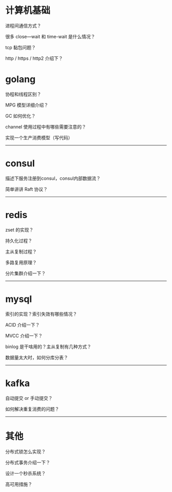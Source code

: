 # 计算机基础

进程间通信方式？

很多 close—wait 和 time-wait 是什么情况？

tcp 黏包问题？

http / https / http2 介绍下？

# golang

协程和线程区别？

MPG 模型详细介绍？

GC 如何优化？

channel 使用过程中有哪些需要注意的？

实现一个生产消费模型（写代码）

---

# consul

描述下服务注册到consul，consul内部数据流？

简单讲讲 Raft 协议？

---

# redis 

zset 的实现？

持久化过程？

主从复制过程？

多路复用原理？

分片集群介绍一下？

---

# mysql

索引的实现？索引失效有哪些情况？

ACID 介绍一下？

MVCC 介绍一下？

binlog 是干啥用的？主从复制有几种方式？

数据量太大时，如何分库分表？

---

# kafka

自动提交 or 手动提交？

如何解决重复消费的问题？


--- 

# 其他

分布式锁怎么实现？

分布式事务介绍一下？

设计一个秒杀系统？

高可用措施？